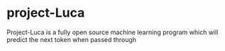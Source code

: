 # project-Luca
Project-Luca is a fully open source machine learning program which will predict the next token when passed through
